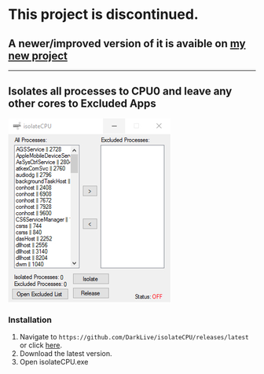 # This project is discontinued. #

## A newer/improved version of it is avaible on [my new project](https://github.com/DarkLive/Dark-Toolbox) ##

***

## Isolates all processes to CPU0 and leave any other cores to Excluded Apps ##

![alt text](https://raw.githubusercontent.com/DarkLive/isolateCPU/master/Screen.jpg)

### Installation ###
1. Navigate to `https://github.com/DarkLive/isolateCPU/releases/latest` or click [here](https://github.com/DarkLive/isolateCPU/releases/latest).
2. Download the latest version.
4. Open isolateCPU.exe
